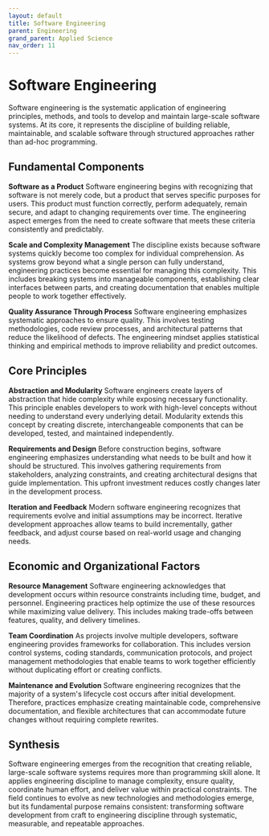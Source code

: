 ```yaml
---
layout: default
title: Software Engineering
parent: Engineering
grand_parent: Applied Science
nav_order: 11
---
```


# Software Engineering

Software engineering is the systematic application of engineering principles, methods, and tools to develop and maintain large-scale software systems. At its core, it represents the discipline of building reliable, maintainable, and scalable software through structured approaches rather than ad-hoc programming.

## Fundamental Components

**Software as a Product**
Software engineering begins with recognizing that software is not merely code, but a product that serves specific purposes for users. This product must function correctly, perform adequately, remain secure, and adapt to changing requirements over time. The engineering aspect emerges from the need to create software that meets these criteria consistently and predictably.

**Scale and Complexity Management**
The discipline exists because software systems quickly become too complex for individual comprehension. As systems grow beyond what a single person can fully understand, engineering practices become essential for managing this complexity. This includes breaking systems into manageable components, establishing clear interfaces between parts, and creating documentation that enables multiple people to work together effectively.

**Quality Assurance Through Process**
Software engineering emphasizes systematic approaches to ensure quality. This involves testing methodologies, code review processes, and architectural patterns that reduce the likelihood of defects. The engineering mindset applies statistical thinking and empirical methods to improve reliability and predict outcomes.

## Core Principles

**Abstraction and Modularity**
Software engineers create layers of abstraction that hide complexity while exposing necessary functionality. This principle enables developers to work with high-level concepts without needing to understand every underlying detail. Modularity extends this concept by creating discrete, interchangeable components that can be developed, tested, and maintained independently.

**Requirements and Design**
Before construction begins, software engineering emphasizes understanding what needs to be built and how it should be structured. This involves gathering requirements from stakeholders, analyzing constraints, and creating architectural designs that guide implementation. This upfront investment reduces costly changes later in the development process.

**Iteration and Feedback**
Modern software engineering recognizes that requirements evolve and initial assumptions may be incorrect. Iterative development approaches allow teams to build incrementally, gather feedback, and adjust course based on real-world usage and changing needs.

## Economic and Organizational Factors

**Resource Management**
Software engineering acknowledges that development occurs within resource constraints including time, budget, and personnel. Engineering practices help optimize the use of these resources while maximizing value delivery. This includes making trade-offs between features, quality, and delivery timelines.

**Team Coordination**
As projects involve multiple developers, software engineering provides frameworks for collaboration. This includes version control systems, coding standards, communication protocols, and project management methodologies that enable teams to work together efficiently without duplicating effort or creating conflicts.

**Maintenance and Evolution**
Software engineering recognizes that the majority of a system's lifecycle cost occurs after initial development. Therefore, practices emphasize creating maintainable code, comprehensive documentation, and flexible architectures that can accommodate future changes without requiring complete rewrites.

## Synthesis

Software engineering emerges from the recognition that creating reliable, large-scale software systems requires more than programming skill alone. It applies engineering discipline to manage complexity, ensure quality, coordinate human effort, and deliver value within practical constraints. The field continues to evolve as new technologies and methodologies emerge, but its fundamental purpose remains consistent: transforming software development from craft to engineering discipline through systematic, measurable, and repeatable approaches.
